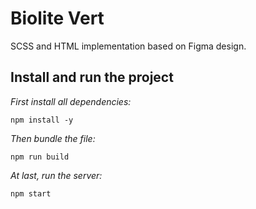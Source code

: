 # Biolite Vert
SCSS and HTML implementation based on Figma design.

## Install and run the project
<i> First install all dependencies: </i>
```
npm install -y
```

<i> Then bundle the file: </i>
```
npm run build
```
<i> At last, run the server: </i>
```
npm start
```
